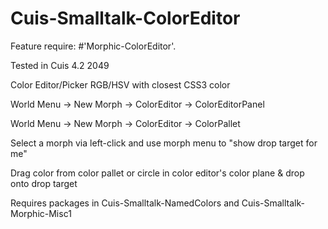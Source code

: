 Cuis-Smalltalk-ColorEditor
==========================

Feature require: #'Morphic-ColorEditor'.

Tested in Cuis 4.2  2049

Color Editor/Picker  RGB/HSV with closest CSS3 color

  World Menu -> New Morph -> ColorEditor -> ColorEditorPanel
  
  World Menu -> New Morph -> ColorEditor -> ColorPallet

Select a morph via left-click and use morph menu to "show drop target for me"

Drag color from color pallet or circle in color editor's color plane & drop onto drop target


Requires packages in Cuis-Smalltalk-NamedColors and Cuis-Smalltalk-Morphic-Misc1
